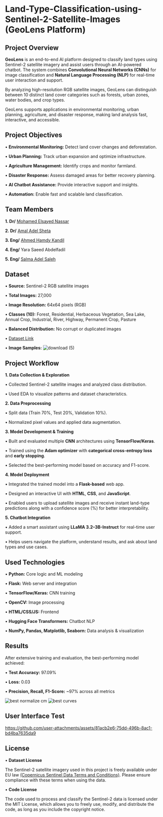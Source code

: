 # Land-Type-Classification-using-Sentinel-2-Satellite-Images (GeoLens Platform)
## Project Overview
**GeoLens** is an end-to-end AI platform designed to classify land types using Sentinel-2 satellite imagery and assist users through an AI-powered chatbot. The system combines **Convolutional Neural Networks (CNNs)** for image classification and **Natural Language Processing (NLP)** for real-time user interaction and support.

By analyzing high-resolution RGB satellite images, GeoLens can distinguish between 10 distinct land cover categories such as forests, urban zones, water bodies, and crop types.

GeoLens supports applications in environmental monitoring, urban planning, agriculture, and disaster response, making land analysis fast, interactive, and accessible.

## Project Objectives
• **Environmental Monitoring:** Detect land cover changes and deforestation.

• **Urban Planning:** Track urban expansion and optimize infrastructure.

• **Agriculture Management:** Identify crops and monitor farmland.

• **Disaster Response:** Assess damaged areas for better recovery planning.

• **AI Chatbot Assistance:** Provide interactive support and insights.

• **Automation:** Enable fast and scalable land classification.

## Team Members
**1. Dr/** [Mohamed Elsayed Nassar](https://github.com/Mohamed-Nassar88)

**2. Dr/** [Amal Adel Sheta](https://github.com/DrAmalSheta)

**3. Eng/** [Ahmed Hamdy Kandil](https://github.com/AhmedKandil2014)

**4. Eng/** Yara Saeed Abdelfadil

**5. Eng/** [Salma Adel Saleh](https://github.com/salmadel)

## Dataset
• **Source:** Sentinel-2 RGB satellite images

• **Total Images:** 27,000

• **Image Resolution:** 64x64 pixels (RGB)

• **Classes (10):** Forest, Residential, Herbaceous Vegetation, Sea Lake, Annual Crop, Industrial, River, Highway, Permanent Crop, Pasture

• **Balanced Distribution:** No corrupt or duplicated images

• [Dataset Link](https://zenodo.org/records/7711810#.ZAm3k-zMKEA)

• **Image Samples:**
![download (5)](https://github.com/user-attachments/assets/76a77590-77a7-4f5d-8124-35e1ae293458)


## Project Workflow
**1. Data Collection & Exploration**

• Collected Sentinel-2 satellite images and analyzed class distribution.

• Used EDA to visualize patterns and dataset characteristics.

**2. Data Preprocessing**

• Split data (Train 70%, Test 20%, Validation 10%).

• Normalized pixel values and applied data augmentation.

**3. Model Development & Training**

• Built and evaluated multiple **CNN** architectures using **TensorFlow/Keras**.

• Trained using the **Adam optimizer** with **categorical cross-entropy loss** and **early stopping**.

• Selected the best-performing model based on accuracy and F1-score.

**4. Model Deployment**

• Integrated the trained model into a **Flask-based** web app.

• Designed an interactive UI with **HTML**, **CSS**, and **JavaScript**.

• Enabled users to upload satellite images and receive instant land-type predictions along with a confidence score (%) for better interpretability.

**5. Chatbot Integration**

• Added a smart assistant using **LLaMA 3.2–3B-Instruct** for real-time user support.

• Helps users navigate the platform, understand results, and ask about land types and use cases.

## Used Technologies
• **Python:** Core logic and ML modeling

• **Flask:** Web server and integration

• **TensorFlow/Keras:** CNN training

• **OpenCV:** Image processing

• **HTML/CSS/JS:** Frontend

• **Hugging Face Transformers:** Chatbot NLP

• **NumPy, Pandas, Matplotlib, Seaborn:** Data analysis & visualization

## Results
After extensive training and evaluation, the best-performing model achieved:

• **Test Accuracy:** 97.09%

• **Loss:** 0.03

• **Precision, Recall, F1-Score:** ~97% across all metrics

![best normalize cm](https://github.com/user-attachments/assets/104b7945-5c49-4957-a51c-f40d96bd71c2)
![best curves](https://github.com/user-attachments/assets/78bc3a9e-d126-4399-8738-17848d72f699)


## User Interface Test



https://github.com/user-attachments/assets/81acb2e6-75dd-496b-8ac1-bd4ba7635da9

## License
• **Dataset License**

The Sentinel-2 satellite imagery used in this project is freely available under EU law [(Copernicus Sentinel Data Terms and Conditions)](https://sentinel.esa.int/documents/247904/690755/Sentinel_Data_Legal_Notice). Please ensure compliance with these terms when using the data.


 • **Code License**
 
 The code used to process and classify the Sentinel-2 data is licensed under the MIT License, which allows you to freely use, modify, and distribute the code, as long as you include the copyright notice.



